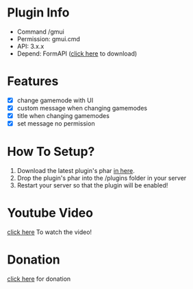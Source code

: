 # Plugin Info
 - Command /gmui
 - Permission: gmui.cmd 
 - API: 3.x.x
 - Depend: FormAPI ([click here](poggit.pmmp.io/p/FormAPI) to download)
 
# Features
 - [x] change gamemode with UI 
 - [x] custom message when changing gamemodes 
 - [x] title when changing gamemodes 
 - [x] set message no permission
 
# How To Setup?
1. Download the latest plugin's phar [in here](poggit.pmmp.io/ci/misael38/GamemodeUI/GamemodeUI).
2. Drop the plugin's phar into the /plugins folder in your server
3. Restart your server so that the plugin will be enabled!

# Youtube Video
 [click here](https://youtu.be/z4ZzIYyYwuM) To watch the video!

# Donation
 [click here](https://www.paypal.me/misael38) for donation 
